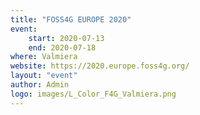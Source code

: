 ```yaml
---
title: "FOSS4G EUROPE 2020"
event:
    start: 2020-07-13
    end: 2020-07-18
where: Valmiera
website: https://2020.europe.foss4g.org/
layout: "event"
author: Admin
logo: images/L_Color_F4G_Valmiera.png
---
```


